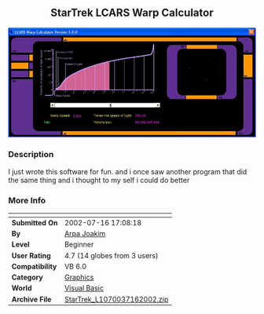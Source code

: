 ﻿<div align="center">

## StarTrek LCARS Warp Calculator

<img src="PIC20027162013487886.JPG">
</div>

### Description

I just wrote this software for fun. and i once saw another program that did the same thing and i thought to my self i could do better
 
### More Info
 


<span>             |<span>
---                |---
**Submitted On**   |2002-07-16 17:08:18
**By**             |[Arpa Joakim](https://github.com/Planet-Source-Code/PSCIndex/blob/master/ByAuthor/arpa-joakim.md)
**Level**          |Beginner
**User Rating**    |4.7 (14 globes from 3 users)
**Compatibility**  |VB 6\.0
**Category**       |[Graphics](https://github.com/Planet-Source-Code/PSCIndex/blob/master/ByCategory/graphics__1-46.md)
**World**          |[Visual Basic](https://github.com/Planet-Source-Code/PSCIndex/blob/master/ByWorld/visual-basic.md)
**Archive File**   |[StarTrek\_L1070037162002\.zip](https://github.com/Planet-Source-Code/arpa-joakim-startrek-lcars-warp-calculator__1-36965/archive/master.zip)








